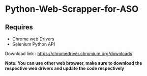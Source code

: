 # Python-Web-Scrapper-for-ASO
## Requires ## 
- Chrome web Drivers 
- Selenium Python API 

Download link : https://chromedriver.chromium.org/downloads

**Note: You can use other web browser, make sure to download the respective web drivers and update the code respectively**

